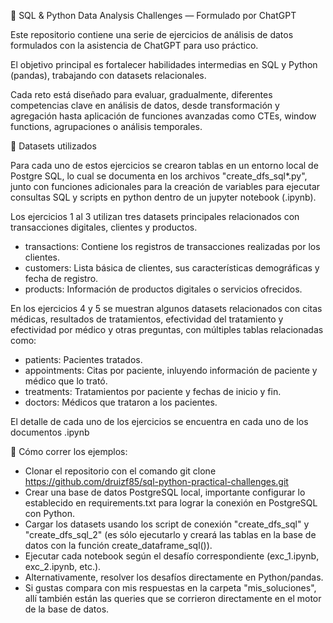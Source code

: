 🧠 SQL & Python Data Analysis Challenges — Formulado por ChatGPT

Este repositorio contiene una serie de ejercicios de análisis de datos formulados con la asistencia de ChatGPT para uso práctico. 

El objetivo principal es fortalecer habilidades intermedias en SQL y Python (pandas), trabajando con datasets relacionales.

Cada reto está diseñado para evaluar, gradualmente, diferentes competencias clave en análisis de datos, desde transformación y agregación hasta aplicación de funciones avanzadas como CTEs, window functions, agrupaciones o análisis temporales.

📁 Datasets utilizados

Para cada uno de estos ejercicios se crearon tablas en un entorno local de Postgre SQL, lo cual se documenta en los archivos "create_dfs_sql*.py", junto con funciones adicionales para la creación de variables para ejecutar consultas SQL y scripts en python dentro de un jupyter notebook (.ipynb).

Los ejercicios 1 al 3 utilizan tres datasets principales relacionados con transacciones digitales, clientes y productos.

- transactions: Contiene los registros de transacciones realizadas por los clientes.
- customers: Lista básica de clientes, sus características demográficas y fecha de registro.
- products: Información de productos digitales o servicios ofrecidos.

En los ejercicios 4 y 5 se muestran algunos datasets relacionados con citas médicas, resultados de tratamientos, efectividad del tratamiento y efectividad por médico y otras preguntas, con múltiples tablas relacionadas como:
- patients: Pacientes tratados.
- appointments: Citas por paciente, inluyendo información de paciente y médico que lo trató.
- treatments: Tratamientos por paciente y fechas de inicio y fin.
- doctors: Médicos que trataron a los pacientes.

El detalle de cada uno de los ejercicios se encuentra en cada uno de los documentos .ipynb

🚀 Cómo correr los ejemplos:

- Clonar el repositorio con el comando git clone https://github.com/druizf85/sql-python-practical-challenges.git
- Crear una base de datos PostgreSQL local, importante configurar lo establecido en requirements.txt para lograr la conexión en PostgreSQL con Python.
- Cargar los datasets usando los script de conexión "create_dfs_sql" y "create_dfs_sql_2" (es sólo ejecutarlo y creará las tablas en la base de datos con la función create_dataframe_sql()).
- Ejecutar cada notebook según el desafío correspondiente (exc_1.ipynb, exc_2.ipynb, etc.).
- Alternativamente, resolver los desafíos directamente en Python/pandas.
- Si gustas compara con mis respuestas en la carpeta "mis_soluciones", allí también están las queries que se corrieron directamente en el motor de la base de datos.
